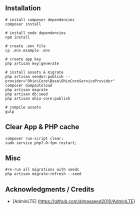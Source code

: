 ## Installation

```
# install composer dependencies
composer install

# install node dependencies
npm install

# create .env file
cp .env.example .env

# create app key
php artisan key:generate

# install assets & migrate
php artisan vendor:publish --provider="Ohio\Core\Base\OhioCoreServiceProvider"
composer dumpautoload
php artisan migrate
php artisan db:seed
php artisan ohio-core:publish

# compile assets
gulp
```

## Clear App & PHP cache

```
composer run-script clear; 
sudo service php7.0-fpm restart;
```

## Misc

```
#re-run all migrations with seeds
php artisan migrate:refresh --seed 
```

## Acknowledgments / Credits

* [AdminLTE] (https://github.com/almasaeed2010/AdminLTE)